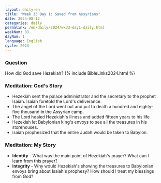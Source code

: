 ```yaml
---
layout: daily-en
title: "Week 33 Day 1: Saved from Assyrians"
date: 2024-08-12
categories: daily
permalink: /en/daily/2024/wk33-day1-daily.html
weekNum: 33
dayNum: 1
language: English
cycle: 2024
---
```


### Question

How did God save Hezekiah?
{% include BibleLinks2024.html %}

### Meditation: God's Story

- Hezekiah sent the palace administrator and the secretary to the prophet Isaiah. Isaiah foretold the Lord's deliverance.
- The angel of the Lord went out and put to death a hundred and eighty-five thousand in the Assyrian camp.
- The Lord healed Hezekiah's illness and added fifteen years to his life.
- Hezekiah let Babylonian king's envoys to see all the treasures in his storehouses.
- Isaiah prophesized that the entire Judah would be taken to Babylon.

### Meditation: My Story

- **Identity** - What was the main point of Hezekiah's prayer? What can I learn from this prayer?
- **Integrity** - Why would Hezekiah's showing the treasures to Babylonian envoys bring about Isaiah's prophesy? How should I treat my blessings from God?
